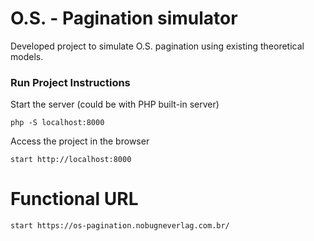 # O.S. - Pagination simulator
Developed project to simulate O.S. pagination using existing theoretical models.

### Run Project Instructions

Start the server (could be with PHP built-in server)
```shell
php -S localhost:8000
```

Access the project in the browser
```shell
start http://localhost:8000
```

# Functional URL
```shell
start https://os-pagination.nobugneverlag.com.br/
```
